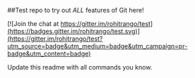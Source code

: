 ##Test repo to try out _ALL_ features of Git here! 

[![Join the chat at https://gitter.im/rohitrango/test](https://badges.gitter.im/rohitrango/test.svg)](https://gitter.im/rohitrango/test?utm_source=badge&utm_medium=badge&utm_campaign=pr-badge&utm_content=badge)

Update this readme with all commands you know.
